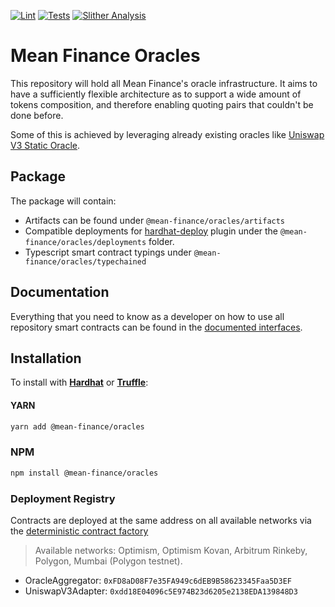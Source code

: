 [![Lint](https://github.com/Mean-Finance/oracles/actions/workflows/lint.yml/badge.svg?branch=main)](https://github.com/Mean-Finance/oracles/actions/workflows/lint.yml)
[![Tests](https://github.com/Mean-Finance/oracles/actions/workflows/tests.yml/badge.svg?branch=main)](https://github.com/Mean-Finance/oracles/actions/workflows/tests.yml)
[![Slither Analysis](https://github.com/Mean-Finance/oracles/actions/workflows/slither.yml/badge.svg?branch=main)](https://github.com/Mean-Finance/oracles/actions/workflows/slither.yml)

# Mean Finance Oracles

This repository will hold all Mean Finance's oracle infrastructure. It aims to have a sufficiently flexible architecture as to support a wide amount of tokens composition, and therefore enabling quoting pairs that couldn't be done before.

Some of this is achieved by leveraging already existing oracles like [Uniswap V3 Static Oracle](https://github.com/Mean-Finance/uniswap-v3-oracle).

## Package

The package will contain:

- Artifacts can be found under `@mean-finance/oracles/artifacts`
- Compatible deployments for [hardhat-deploy](https://github.com/wighawag/hardhat-deploy) plugin under the `@mean-finance/oracles/deployments` folder.
- Typescript smart contract typings under `@mean-finance/oracles/typechained`

## Documentation

Everything that you need to know as a developer on how to use all repository smart contracts can be found in the [documented interfaces](./solidity/interfaces/).

## Installation

To install with [**Hardhat**](https://github.com/nomiclabs/hardhat) or [**Truffle**](https://github.com/trufflesuite/truffle):

#### YARN

```sh
yarn add @mean-finance/oracles
```

### NPM

```sh
npm install @mean-finance/oracles
```

### Deployment Registry

Contracts are deployed at the same address on all available networks via the [deterministic contract factory](https://github.com/Mean-Finance/deterministic-factory)

> Available networks: Optimism, Optimism Kovan, Arbitrum Rinkeby, Polygon, Mumbai (Polygon testnet).

- OracleAggregator: `0xFD8aD08F7e35FA949c6dEB9B58623345Faa5D3EF`
- UniswapV3Adapter: `0xdd18E04096c5E974B23d6205e2138EDA139848D3`
